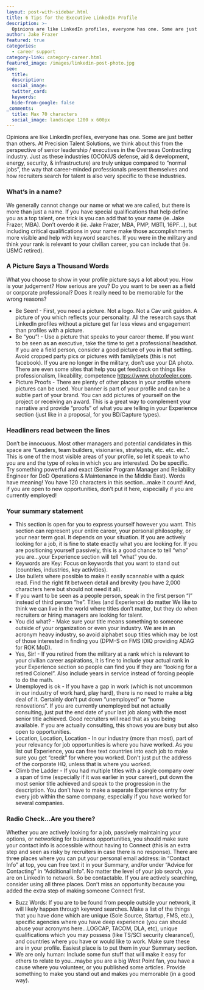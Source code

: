 ```yaml
---
layout: post-with-sidebar.html
title: 6 Tips for the Executive LinkedIn Profile
description: >-
  Opinions are like LinkedIn profiles, everyone has one. Some are just better than others. 
author: Jake Frazer
featured: true
categories:
  - career support
category-link: category-career.html
featured_image: /images/linkedin-post-photo.jpg
seo:
  title:
  description:
  social_image:
  twitter_card:
  keywords:
  hide-from-google: false
_comments:
  title: Max 70 characters
  social_image: landscape 1200 x 600px
---
```


Opinions are like LinkedIn profiles, everyone has one. Some are just better than others. At Precision Talent Solutions, we think about this from the perspective of senior leadership / executives in the Overseas Contracting industry. Just as these industries (OCONUS defense, aid & development, energy, security, & infrastructure) are truly unique compared to “normal jobs”, the way that career-minded professionals present themselves and how recruiters search for talent is also very specific to these industries.

### What’s in a name?

We generally cannot change our name or what we are called, but there is more than just a name. If you have special qualifications that help define you as a top talent, one trick is you can add that to your name (ie. Jake Frazer, MBA). Don’t overdo it (ie. Jake Frazer, MBA, PMP, MBTI, 16PF...), but including critical qualifications in your name make those accomplishments more visible and help with keyword searches. If you were in the military and think your rank is relevant to your civilian career, you can include that (ie. USMC retired). 

### A Picture Says a Thousand Words

What you choose to show in your profile picture says a lot about you. How is your judgement? How serious are you? Do you want to be seen as a field or corporate professional? Does it really need to be memorable for the wrong reasons?
- Be Seen! - First, you need a picture. Not a logo. Not a Cav unit guidon. A picture of you which reflects your personality. All the research says that LinkedIn profiles without a picture get far less views and engagement than profiles with a picture.  
- Be “you”! - Use a picture that speaks to your career theme. If you want to be seen as an executive, take the time to get a professional headshot. If you are a field person, consider a good picture of you in that setting. Avoid cropped party pics or pictures with family/pets (this is not facebook). If you are no longer in the military, don’t use your DA photo. There are even some sites that help you get feedback on things like professionalism, likeability, competence https://www.photofeeler.com. 
- Picture Proofs - There are plenty of other places in your profile where pictures can be used. Your banner is part of your profile and can be a subtle part of your brand. You can add pictures of yourself on the project or receiving an award. This is a great way to complement your narrative and provide “proofs” of what you are telling in your Experience section (just like in a proposal, for you BD/Capture types).

### Headliners read between the lines

Don’t be innocuous. Most other managers and potential candidates in this space are “Leaders, team builders, visionaries, strategists, etc. etc. etc.”. This is one of the most visible areas of your profile, so let it speak to who you are and the type of roles in which you are interested. Do be specific. Try something powerful and exact (Senior Program Manager and Reliability Engineer for DoD Operations & Maintenance in the Middle East). Words have meaning! You have 120 characters in this section...make it count! And, if you are open to new opportunities, don’t put it here, especially if you are currently employed!

### Your summary statement

- This section is open for you to express yourself however you want. This section can represent your entire career, your personal philosophy, or your near term goal. It depends on your situation. If you are actively looking for a job, it is fine to state exactly what you are looking for. If you are positioning yourself passively, this is a good chance to tell “who” you are...your Experience section will tell “what” you do.
- Keywords are Key: Focus on keywords that you want to stand out (countries, industries, key activities).
- Use bullets where possible to make it easily scannable with a quick read. Find the right fit between detail and brevity (you have 2,000 characters here but should not need it all). 
- If you want to be seen as a people person, speak in the first person “I” instead of third person “he”.
Titles (and Experience) do matter
We like to think we can live in the world where titles don’t matter, but they do when recruiters or hiring managers are looking for talent.
- You did what? - Make sure your title means something to someone outside of your organization or even your industry. We are in an acronym heavy industry, so avoid alphabet soup titles which may be lost of those interested in finding you (DPM-S on FMS IDIQ providing ADAG for ROK MoD). 
- Yes, Sir! - If you retired from the military at a rank which is relevant to your civilian career aspirations, it is fine to include your actual rank in your Experience section so people can find you if they are “looking for a retired Colonel”. Also include years in service instead of forcing people to do the math.
- Unemployed is ok - If you have a gap in work (which is not uncommon in our industry of work hard, play hard), there is no need to make a big deal of it. Certainly don’t put down “unemployed” or “home renovations”. If you are currently unemployed but not actually consulting, just put the end date of your last job along with the most senior title achieved. Good recruiters will read that as you being available. If you are actually consulting, this shows you are busy but also open to opportunities.
- Location, Location, Location - In our industry (more than most), part of your relevancy for job opportunities is where you have worked. As you list out Experience, you can free text countries into each job to make sure you get “credit” for where you worked. Don't just put the address of the corporate HQ, unless that is where you worked.
- Climb the Ladder - If you had multiple titles with a single company over a span of time (especially if it was earlier in your career), put down the most senior title achieved and speak to the progression in the description. You don’t have to make a separate Experience entry for every job within the same company, especially if you have worked for several companies.  

### Radio Check...Are you there?

Whether you are actively looking for a job, passively maintaining your options, or networking for business opportunities, you should make sure your contact info is accessible without having to Connect (this is an extra step and seen as risky by recruiters in case there is no response). There are three places where you can put your personal email address: in “Contact Info” at top, you can free text it in your Summary, and/or under “Advice for Contacting” in “Additional Info”. No matter the level of your job search, you are on LinkedIn to network. So be contactable. If you are actively searching, consider using all three places. Don’t miss an opportunity because you added the extra step of making someone Connect first.  
- Buzz Words: If you are to be found from people outside your network, it will likely happen through keyword searches. Make a list of the things that you have done which are unique (Sole Source, Startup, FMS, etc.), specific agencies where you have deep experience (you can should abuse your acronyms here...LOGCAP, TACOM, DLA, etc), unique qualifications which you may possess (like TS/SCI security clearance!), and countries where you have or would like to work. Make sure these are in your profile. Easiest place is to put them in your Summary section.
- We are only human: Include some fun stuff that will make it easy for others to relate to you...maybe you are a big West Point fan, you have a cause where you volunteer, or you published some articles. Provide something to make you stand out and makes you memorable (in a good way).

